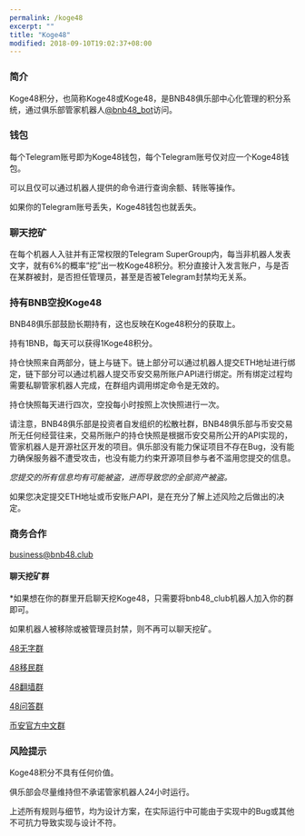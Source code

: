 ```yaml
---
permalink: /koge48
excerpt: ""
title: "Koge48"
modified: 2018-09-10T19:02:37+08:00
---
```

### 简介
Koge48积分，也简称Koge48或Koge48，是BNB48俱乐部中心化管理的积分系统，通过俱乐部管家机器人[@bnb48_bot](https://t.me/bnb48_bot)访问。


### 钱包
每个Telegram账号即为Koge48钱包，每个Telegram账号仅对应一个Koge48钱包。

可以且仅可以通过机器人提供的命令进行查询余额、转账等操作。

如果你的Telegram账号丢失，Koge48钱包也就丢失。

### 聊天挖矿
在每个机器人入驻并有正常权限的Telegram SuperGroup内，每当非机器人发表文字，就有6%的概率“挖”出一枚Koge48积分。积分直接计入发言账户，与是否在某群被封，是否担任管理员，甚至是否被Telegram封禁均无关系。

### 持有BNB空投Koge48
BNB48俱乐部鼓励长期持有，这也反映在Koge48积分的获取上。

持有1BNB，每天可以获得1Koge48积分。

持仓快照来自两部分，链上与链下。链上部分可以通过机器人提交ETH地址进行绑定，链下部分可以通过机器人提交币安交易所账户API进行绑定。所有绑定过程均需要私聊管家机器人完成，在群组内调用绑定命令是无效的。

持仓快照每天进行四次，空投每小时按照上次快照进行一次。

请注意，BNB48俱乐部是投资者自发组织的松散社群，BNB48俱乐部与币安交易所无任何经营往来，交易所账户的持仓快照是根据币安交易所公开的API实现的，管家机器人是开源社区开发的项目。俱乐部没有能力保证项目不存在Bug，没有能力确保服务器不遭受攻击，也没有能力约束开源项目参与者不滥用您提交的信息。

*您提交的所有信息均有可能被盗，进而导致您的全部资产被盗。*

如果您决定提交ETH地址或币安账户API，是在充分了解上述风险之后做出的决定。


### 商务合作
business@bnb48.club

#### 聊天挖矿群
\*如果想在你的群里开启聊天挖Koge48，只需要将bnb48_club机器人加入你的群即可。

如果机器人被移除或被管理员封禁，则不再可以聊天挖矿。

[48无字群](https://t.me/bnb48club_sticker)

[48移民群](https://t.me/bnb48club_emigrate)

[48翻墙群](https://t.me/bnb48club_fuckgfw)

[48问答群](https://t.me/bnb48club_qanda)

[币安官方中文群](https://t.me/BinanceChinese)



### 风险提示
Koge48积分不具有任何价值。

俱乐部会尽量维持但不承诺管家机器人24小时运行。

上述所有规则与细节，均为设计方案，在实际运行中可能由于实现中的Bug或其他不可抗力导致实现与设计不符。


